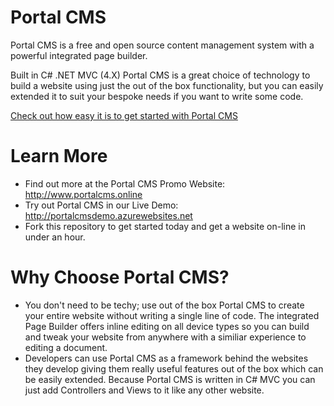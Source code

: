 # Portal CMS

Portal CMS is a free and open source content management system with a powerful integrated page builder. 

Built in C# .NET MVC (4.X) Portal CMS is a great choice of technology to build a website using just the out of the box functionality, but you can easily extended it to suit your bespoke needs if you want to write some code.

[Check out how easy it is to get started with Portal CMS](https://github.com/tommcclean/PortalCMS/wiki/3:-How-to-Get-Started)

# Learn More

 - Find out more at the Portal CMS Promo Website: http://www.portalcms.online
 - Try out Portal CMS in our Live Demo: http://portalcmsdemo.azurewebsites.net
 - Fork this repository to get started today and get a website on-line in under an hour.


# Why Choose Portal CMS?

- You don't need to be techy; use out of the box Portal CMS to create your entire website without writing a single line of code. The integrated Page Builder offers inline editing on all device types so you can build and tweak your website from anywhere with a similiar experience to editing a document.
- Developers can use Portal CMS as a framework behind the websites they develop giving them really useful features out of the box which can be easily extended. Because Portal CMS is written in C# MVC you can just add Controllers and Views to it like any other website.
